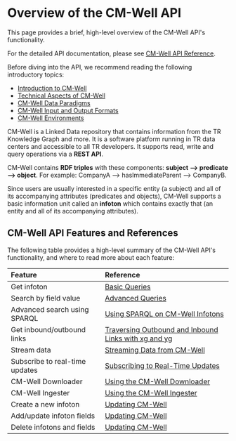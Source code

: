 # Overview of the CM-Well API #

This page provides a brief, high-level overview of the CM-Well API's functionality.

For the detailed API documentation, please see [CM-Well API Reference](API.TOC.md).

Before diving into the API, we recommend reading the following introductory topics: 

* [Introduction to CM-Well](Intro.IntroductionToCM-Well.md)
* [Technical Aspects of CM-Well](Intro.TechnicalAspectsOfCM-Well.md)
* [CM-Well Data Paradigms](Intro.CM-WellDataParadigms.md)
* [CM-Well Input and Output Formats](API.InputAndOutputFormats.md)
* [CM-Well Environments](CM-WellEnvironments.md)

CM-Well is a Linked Data repository that contains information from the TR Knowledge Graph and more. It is a software platform running in TR data centers and accessible to all TR developers. It supports read, write and query operations via a **REST API**.

CM-Well contains **RDF triples** with these components: **subject --> predicate --> object**. 
For example: CompanyA --> hasImmediateParent --> CompanyB. 

Since users are usually interested in a specific entity (a subject) and all of its accompanying attributes (predicates and objects), CM-Well supports a basic information unit called an **infoton** which contains exactly that (an entity and all of its accompanying attributes).

## CM-Well API Features and References ##

The following table provides a high-level summary of the CM-Well API's functionality, and where to read more about each feature:

Feature  | Reference
:---------|:----------
Get infoton | [Basic Queries](DevGuide.BasicQueries.md)
Search by field value | [Advanced Queries](DevGuide.AdvancedQueries.md)
Advanced search using SPARQL | [Using SPARQL on CM-Well Infotons](DevGuide.UsingSPARQLOnCM-WellInfotons.md)
Get inbound/outbound links | [Traversing Outbound and Inbound Links with xg and yg](API.TraversingOutboundAndInboundLinksWithXgAndYg.md)
Stream data | [Streaming Data from CM-Well](DevGuide.StreamingDataFromCM-Well.md)
Subscribe to real-time updates | [Subscribing to Real-Time Updates](DevGuide.SubscribingToReal-TimeUpdates.md)
CM-Well Downloader | [Using the CM-Well Downloader](Tools.UsingTheCM-WellDownloader.md)
CM-Well Ingester | [Using the CM-Well Ingester](Tools.UsingTheCM-WellIngester.md)
Create a new infoton | [Updating CM-Well](DevGuide.UpdatingCM-Well.md)
Add/update infoton fields | [Updating CM-Well](DevGuide.UpdatingCM-Well.md)
Delete infotons and fields | [Updating CM-Well](DevGuide.UpdatingCM-Well.md)
 